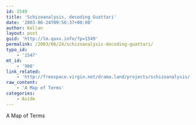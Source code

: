 ```yaml
---
id: 1549
title: 'Schizoanalysis, decoding Guattari'
date: '2003-06-24T09:56:37+00:00'
author: Kellan
layout: post
guid: 'http://lm.quxx.info/?p=1549'
permalink: /2003/06/24/schizoanalysis-decoding-guattari/
typo_id:
    - '1547'
mt_id:
    - '908'
link_related:
    - 'http://freespace.virgin.net/drama.land/projects/schizoanalysis/'
raw_content:
    - 'A Map of Terms'
categories:
    - Aside
---
```


A Map of Terms